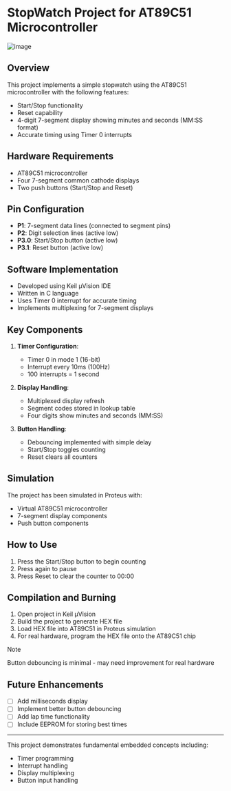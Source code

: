 # StopWatch Project for AT89C51 Microcontroller

![image](https://github.com/user-attachments/assets/248a01b0-6a61-4a8a-8e63-e9f422b7b8ce)

## Overview
This project implements a simple stopwatch using the AT89C51 microcontroller with the following features:
- Start/Stop functionality
- Reset capability
- 4-digit 7-segment display showing minutes and seconds (MM:SS format)
- Accurate timing using Timer 0 interrupts

## Hardware Requirements
- AT89C51 microcontroller
- Four 7-segment common cathode displays
- Two push buttons (Start/Stop and Reset)

## Pin Configuration
- **P1**: 7-segment data lines (connected to segment pins)
- **P2**: Digit selection lines (active low)
- **P3.0**: Start/Stop button (active low)
- **P3.1**: Reset button (active low)

## Software Implementation
- Developed using Keil µVision IDE
- Written in C language 
- Uses Timer 0 interrupt for accurate timing
- Implements multiplexing for 7-segment displays

## Key Components
1. **Timer Configuration**:
   - Timer 0 in mode 1 (16-bit)
   - Interrupt every 10ms (100Hz)
   - 100 interrupts = 1 second

2. **Display Handling**:
   - Multiplexed display refresh
   - Segment codes stored in lookup table
   - Four digits show minutes and seconds (MM:SS)

3. **Button Handling**:
   - Debouncing implemented with simple delay
   - Start/Stop toggles counting
   - Reset clears all counters

## Simulation
The project has been simulated in Proteus with:
- Virtual AT89C51 microcontroller
- 7-segment display components
- Push button components

## How to Use
1. Press the Start/Stop button to begin counting
2. Press again to pause
3. Press Reset to clear the counter to 00:00

## Compilation and Burning
1. Open project in Keil µVision
2. Build the project to generate HEX file
3. Load HEX file into AT89C51 in Proteus simulation
4. For real hardware, program the HEX file onto the AT89C51 chip

> [!NOTE]
> Button debouncing is minimal - may need improvement for real hardware

## Future Enhancements
- [ ]  Add milliseconds display
- [ ]  Implement better button debouncing
- [ ]  Add lap time functionality
- [ ]  Include EEPROM for storing best times

___

This project demonstrates fundamental embedded concepts including:
- Timer programming
- Interrupt handling
- Display multiplexing
- Button input handling
